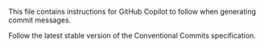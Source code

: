 This file contains instructions for GitHub Copilot to follow when generating commit messages.

Follow the latest stable version of the Conventional Commits specification.
